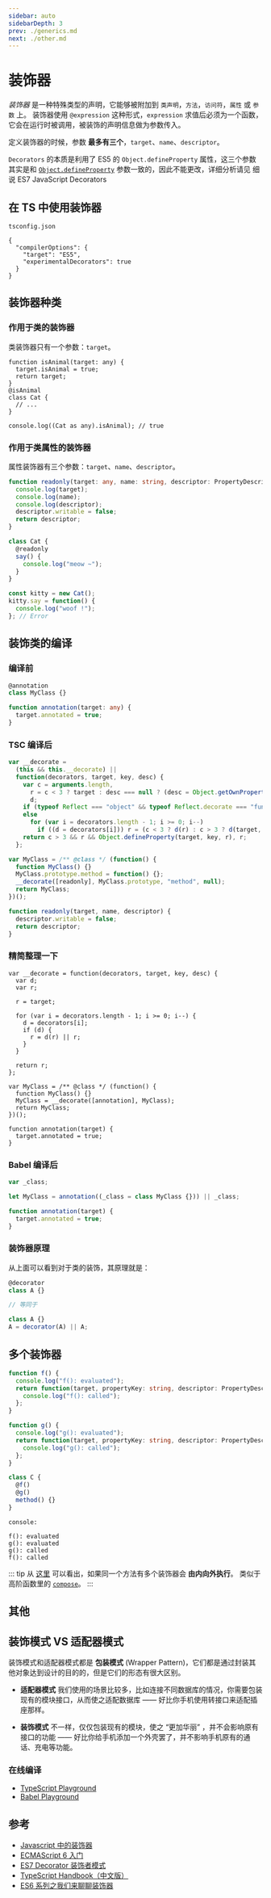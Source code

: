 ```yaml
---
sidebar: auto
sidebarDepth: 3
prev: ./generics.md
next: ./other.md
---
```


# 装饰器

_装饰器_ 是一种特殊类型的声明，它能够被附加到 `类声明`，`方法`，`访问符`，`属性` 或 `参数` 上。 装饰器使用 `@expression` 这种形式，`expression` 求值后必须为一个函数，它会在运行时被调用，被装饰的声明信息做为参数传入。

定义装饰器的时候，参数 **最多有三个**，`target`、`name`、`descriptor`。

`Decorators` 的本质是利用了 ES5 的 `Object.defineProperty` 属性，这三个参数其实是和 [`Object.defineProperty`](https://developer.mozilla.org/zh-CN/docs/Web/JavaScript/Reference/Global_Objects/Object/defineProperty) 参数一致的，因此不能更改，详细分析请见 细说 ES7 JavaScript Decorators

## 在 TS 中使用装饰器

`tsconfig.json`

```json{4}
{
  "compilerOptions": {
    "target": "ES5",
    "experimentalDecorators": true
  }
}
```

## 装饰器种类

### 作用于类的装饰器

类装饰器只有一个参数：`target`。

```ts{1}
function isAnimal(target: any) {
  target.isAnimal = true;
  return target;
}
@isAnimal
class Cat {
  // ...
}

console.log((Cat as any).isAnimal); // true
```

### 作用于类属性的装饰器

属性装饰器有三个参数：`target`、`name`、`descriptor`。

```ts
function readonly(target: any, name: string, descriptor: PropertyDescriptor) {
  console.log(target);
  console.log(name);
  console.log(descriptor);
  descriptor.writable = false;
  return descriptor;
}

class Cat {
  @readonly
  say() {
    console.log("meow ~");
  }
}

const kitty = new Cat();
kitty.say = function() {
  console.log("woof !");
}; // Error
```

## 装饰类的编译

### 编译前

```ts
@annotation
class MyClass {}

function annotation(target: any) {
  target.annotated = true;
}
```

### TSC 编译后

```js
var __decorate =
  (this && this.__decorate) ||
  function(decorators, target, key, desc) {
    var c = arguments.length,
      r = c < 3 ? target : desc === null ? (desc = Object.getOwnPropertyDescriptor(target, key)) : desc,
      d;
    if (typeof Reflect === "object" && typeof Reflect.decorate === "function") r = Reflect.decorate(decorators, target, key, desc);
    else
      for (var i = decorators.length - 1; i >= 0; i--)
        if ((d = decorators[i])) r = (c < 3 ? d(r) : c > 3 ? d(target, key, r) : d(target, key)) || r;
    return c > 3 && r && Object.defineProperty(target, key, r), r;
  };

var MyClass = /** @class */ (function() {
  function MyClass() {}
  MyClass.prototype.method = function() {};
  __decorate([readonly], MyClass.prototype, "method", null);
  return MyClass;
})();

function readonly(target, name, descriptor) {
  descriptor.writable = false;
  return descriptor;
}
```

### 精简整理一下

```js{7}
var __decorate = function(decorators, target, key, desc) {
  var d;
  var r;

  r = target;

  for (var i = decorators.length - 1; i >= 0; i--) {
    d = decorators[i];
    if (d) {
      r = d(r) || r;
    }
  }

  return r;
};

var MyClass = /** @class */ (function() {
  function MyClass() {}
  MyClass = __decorate([annotation], MyClass);
  return MyClass;
})();

function annotation(target) {
  target.annotated = true;
}
```

### Babel 编译后

```js
var _class;

let MyClass = annotation((_class = class MyClass {})) || _class;

function annotation(target) {
  target.annotated = true;
}
```

### 装饰器原理

从上面可以看到对于类的装饰，其原理就是：

```ts
@decorator
class A {}

// 等同于

class A {}
A = decorator(A) || A;
```

## 多个装饰器

```ts
function f() {
  console.log("f(): evaluated");
  return function(target, propertyKey: string, descriptor: PropertyDescriptor) {
    console.log("f(): called");
  };
}

function g() {
  console.log("g(): evaluated");
  return function(target, propertyKey: string, descriptor: PropertyDescriptor) {
    console.log("g(): called");
  };
}

class C {
  @f()
  @g()
  method() {}
}
```

`console:`

```plain
f(): evaluated
g(): evaluated
g(): called
f(): called
```

::: tip
从 [这里](#精简整理一下) 可以看出，如果同一个方法有多个装饰器会 **由内向外执行**。
类似于高阶函数里的 [`compose`](https://llh911001.gitbooks.io/mostly-adequate-guide-chinese/content/ch5.html)。
:::

## 其他

## 装饰模式 VS 适配器模式

装饰模式和适配器模式都是 **包装模式** (Wrapper Pattern)，它们都是通过封装其他对象达到设计的目的的，但是它们的形态有很大区别。

- **适配器模式** 我们使用的场景比较多，比如连接不同数据库的情况，你需要包装现有的模块接口，从而使之适配数据库 —— 好比你手机使用转接口来适配插座那样。

- **装饰模式** 不一样，仅仅包装现有的模块，使之 “更加华丽” ，并不会影响原有接口的功能 —— 好比你给手机添加一个外壳罢了，并不影响手机原有的通话、充电等功能。

### 在线编译

- [TypeScript Playground](https://www.typescriptlang.org/play/)
- [Babel Playground](https://babeljs.io/repl)

## 参考

- [Javascript 中的装饰器](https://aotu.io/notes/2016/10/24/decorator/index.html)
- [ECMAScript 6 入门](http://es6.ruanyifeng.com/#docs/decorator)
- [ES7 Decorator 装饰者模式](http://taobaofed.org/blog/2015/11/16/es7-decorator/)
- [TypeScript Handbook（中文版）](https://zhongsp.gitbooks.io/typescript-handbook/content/doc/handbook/Decorators.html)
- [ES6 系列之我们来聊聊装饰器](https://github.com/mqyqingfeng/Blog/issues/109)
